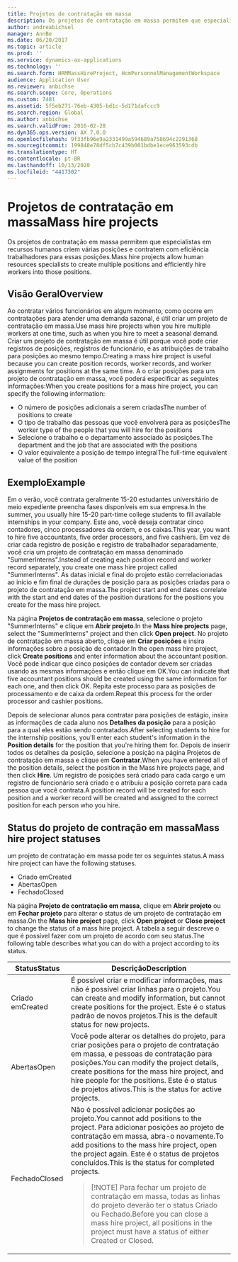 ```yaml
---
title: Projetos de contratação em massa
description: Os projetos de contratação em massa permitem que especialistas em recursos humanos criem várias posições e contratem com eficiência trabalhadores para essas posições.
author: andreabichsel
manager: AnnBe
ms.date: 06/20/2017
ms.topic: article
ms.prod: ''
ms.service: dynamics-ax-applications
ms.technology: ''
ms.search.form: HRMMassHireProject, HcmPersonnelManagementWorkspace
audience: Application User
ms.reviewer: anbichse
ms.search.scope: Core, Operations
ms.custom: 7481
ms.assetid: 5f5eb271-76eb-4305-bd1c-5d171dafccc9
ms.search.region: Global
ms.author: anbichse
ms.search.validFrom: 2016-02-28
ms.dyn365.ops.version: AX 7.0.0
ms.openlocfilehash: 9f33fb96e9a2331499a594689a758694c2291368
ms.sourcegitcommit: 199848e78df5cb7c439b001bdbe1ece963593cdb
ms.translationtype: HT
ms.contentlocale: pt-BR
ms.lasthandoff: 10/13/2020
ms.locfileid: "4417302"
---
```

# <a name="mass-hire-projects"></a><span data-ttu-id="0b423-103">Projetos de contratação em massa</span><span class="sxs-lookup"><span data-stu-id="0b423-103">Mass hire projects</span></span>



<span data-ttu-id="0b423-104">Os projetos de contratação em massa permitem que especialistas em recursos humanos criem várias posições e contratem com eficiência trabalhadores para essas posições.</span><span class="sxs-lookup"><span data-stu-id="0b423-104">Mass hire projects allow human resources specialists to create multiple positions and efficiently hire workers into those positions.</span></span>

## <a name="overview"></a><span data-ttu-id="0b423-105">Visão Geral</span><span class="sxs-lookup"><span data-stu-id="0b423-105">Overview</span></span>

<span data-ttu-id="0b423-106">Ao contratar vários funcionários em algum momento, como ocorre em contratações para atender uma demanda sazonal, é útil criar um projeto de contratação em massa.</span><span class="sxs-lookup"><span data-stu-id="0b423-106">Use mass hire projects when you hire multiple workers at one time, such as when you hire to meet a seasonal demand.</span></span> <span data-ttu-id="0b423-107">Criar um projeto de contratação em massa é útil porque você pode criar registros de posições, registros de funcionário, e as atribuições de trabalho para posições ao mesmo tempo.</span><span class="sxs-lookup"><span data-stu-id="0b423-107">Creating a mass hire project is useful because you can create position records, worker records, and worker assignments for positions at the same time.</span></span> <span data-ttu-id="0b423-108">A o criar posições para um projeto de contratação em massa, você poderá especificar as seguintes informações:</span><span class="sxs-lookup"><span data-stu-id="0b423-108">When you create positions for a mass hire project, you can specify the following information:</span></span>

- <span data-ttu-id="0b423-109">O número de posições adicionais a serem criadas</span><span class="sxs-lookup"><span data-stu-id="0b423-109">The number of positions to create</span></span>
- <span data-ttu-id="0b423-110">O tipo de trabalho das pessoas que você envolverá para as posições</span><span class="sxs-lookup"><span data-stu-id="0b423-110">The worker type of the people that you will hire for the positions</span></span>
- <span data-ttu-id="0b423-111">Selecione o trabalho e o departamento associado às posições.</span><span class="sxs-lookup"><span data-stu-id="0b423-111">The department and the job that are associated with the positions</span></span>
- <span data-ttu-id="0b423-112">O valor equivalente a posição de tempo integral</span><span class="sxs-lookup"><span data-stu-id="0b423-112">The full-time equivalent value of the position</span></span>

## <a name="example"></a><span data-ttu-id="0b423-113">Exemplo</span><span class="sxs-lookup"><span data-stu-id="0b423-113">Example</span></span>

<span data-ttu-id="0b423-114">Em o verão, você contrata geralmente 15-20 estudantes universitário de meio expediente preencha fases disponíveis em sua empresa.</span><span class="sxs-lookup"><span data-stu-id="0b423-114">In the summer, you usually hire 15-20 part-time college students to fill available internships in your company.</span></span> <span data-ttu-id="0b423-115">Este ano, você deseja contratar cinco contadores, cinco processadores da ordem, e os caixas.</span><span class="sxs-lookup"><span data-stu-id="0b423-115">This year, you want to hire five accountants, five order processors, and five cashiers.</span></span> <span data-ttu-id="0b423-116">Em vez de criar cada registro de posição e registro de trabalhador separadamente, você cria um projeto de contratação em massa denominado "SummerInterns".</span><span class="sxs-lookup"><span data-stu-id="0b423-116">Instead of creating each position record and worker record separately, you create one mass hire project called "SummerInterns".</span></span> <span data-ttu-id="0b423-117">As datas inicial e final do projeto estão correlacionadas ao início e fim final de durações de posição para as posições criadas para o projeto de contratação em massa.</span><span class="sxs-lookup"><span data-stu-id="0b423-117">The project start and end dates correlate with the start and end dates of the position durations for the positions you create for the mass hire project.</span></span>

<span data-ttu-id="0b423-118">Na página **Projetos de contratação em massa**, selecione o projeto "SummerInterns" e clique em **Abrir projeto**.</span><span class="sxs-lookup"><span data-stu-id="0b423-118">In the **Mass hire projects** page, select the "SummerInterns" project and then click **Open project**.</span></span> <span data-ttu-id="0b423-119">No projeto de contratação em massa aberto, clique em **Criar posições** e insira informações sobre a posição de contador.</span><span class="sxs-lookup"><span data-stu-id="0b423-119">In the open mass hire project, click **Create positions** and enter information about the accountant position.</span></span> <span data-ttu-id="0b423-120">Você pode indicar que cinco posições de contador devem ser criadas usando as mesmas informações e então clique em OK.</span><span class="sxs-lookup"><span data-stu-id="0b423-120">You can indicate that five accountant positions should be created using the same information for each one, and then click OK.</span></span> <span data-ttu-id="0b423-121">Repita este processo para as posições de processamento e de caixa da ordem.</span><span class="sxs-lookup"><span data-stu-id="0b423-121">Repeat this process for the order processor and cashier positions.</span></span>

<span data-ttu-id="0b423-122">Depois de selecionar alunos para contratar para posições de estágio, insira as informações de cada aluno nos **Detalhes da posição** para a posição para a qual eles estão sendo contratados.</span><span class="sxs-lookup"><span data-stu-id="0b423-122">After selecting students to hire for the internship positions, you'll enter each student's information in the **Position details** for the position that you're hiring them for.</span></span> <span data-ttu-id="0b423-123">Depois de inserir todos os detalhes da posição, selecione a posição na página Projetos de contratação em massa e clique em **Contratar**.</span><span class="sxs-lookup"><span data-stu-id="0b423-123">When you have entered all of the position details, select the position in the Mass hire projects page, and then click **Hire**.</span></span> <span data-ttu-id="0b423-124">Um registro de posições será criado para cada cargo e um registro de funcionário será criado e o atribuiu a posição correta para cada pessoa que você contrata.</span><span class="sxs-lookup"><span data-stu-id="0b423-124">A position record will be created for each position and a worker record will be created and assigned to the correct position for each person who you hire.</span></span>

## <a name="mass-hire-project-statuses"></a><span data-ttu-id="0b423-125">Status do projeto de contração em massa</span><span class="sxs-lookup"><span data-stu-id="0b423-125">Mass hire project statuses</span></span>

<span data-ttu-id="0b423-126">um projeto de contratação em massa pode ter os seguintes status.</span><span class="sxs-lookup"><span data-stu-id="0b423-126">A mass hire project can have the following statuses.</span></span>

- <span data-ttu-id="0b423-127">Criado em</span><span class="sxs-lookup"><span data-stu-id="0b423-127">Created</span></span>
- <span data-ttu-id="0b423-128">Abertas</span><span class="sxs-lookup"><span data-stu-id="0b423-128">Open</span></span>
- <span data-ttu-id="0b423-129">Fechado</span><span class="sxs-lookup"><span data-stu-id="0b423-129">Closed</span></span>

<span data-ttu-id="0b423-130">Na página **Projeto de contratação em massa**, clique em **Abrir projeto** ou em **Fechar projeto** para alterar o status de um projeto de contratação em massa.</span><span class="sxs-lookup"><span data-stu-id="0b423-130">On the **Mass hire project** page, click **Open project** or **Close project** to change the status of a mass hire project.</span></span> <span data-ttu-id="0b423-131">A tabela a seguir descreve o que é possível fazer com um projeto de acordo com seu status.</span><span class="sxs-lookup"><span data-stu-id="0b423-131">The following table describes what you can do with a project according to its status.</span></span>

<table>
<thead>
<tr>
<th><span data-ttu-id="0b423-132">Status</span><span class="sxs-lookup"><span data-stu-id="0b423-132">Status</span></span></th>
<th><span data-ttu-id="0b423-133">Descrição</span><span class="sxs-lookup"><span data-stu-id="0b423-133">Description</span></span></th>
</tr>
</thead>
<tbody>
<tr>
<td><span data-ttu-id="0b423-134">Criado em</span><span class="sxs-lookup"><span data-stu-id="0b423-134">Created</span></span></td>
<td><span data-ttu-id="0b423-135">É possível criar e modificar informações, mas não é possível criar linhas para o projeto.</span><span class="sxs-lookup"><span data-stu-id="0b423-135">You can create and modify information, but cannot create positions for the project.</span></span> <span data-ttu-id="0b423-136">Este é o status padrão de novos projetos.</span><span class="sxs-lookup"><span data-stu-id="0b423-136">This is the default status for new projects.</span></span></td>
</tr>
<tr>
<td><span data-ttu-id="0b423-137">Abertas</span><span class="sxs-lookup"><span data-stu-id="0b423-137">Open</span></span></td>
<td><span data-ttu-id="0b423-138">Você pode alterar os detalhes do projeto, para criar posições para o projeto de contratação em massa, e pessoas de contratação para posições.</span><span class="sxs-lookup"><span data-stu-id="0b423-138">You can modify the project details, create positions for the mass hire project, and hire people for the positions.</span></span> <span data-ttu-id="0b423-139">Este é o status de projetos ativos.</span><span class="sxs-lookup"><span data-stu-id="0b423-139">This is the status for active projects.</span></span></td>
</tr>
<tr>
<td><span data-ttu-id="0b423-140">Fechado</span><span class="sxs-lookup"><span data-stu-id="0b423-140">Closed</span></span></td>
<td><span data-ttu-id="0b423-141">Não é possível adicionar posições ao projeto.</span><span class="sxs-lookup"><span data-stu-id="0b423-141">You cannot add positions to the project.</span></span> <span data-ttu-id="0b423-142">Para adicionar posições ao projeto de contratação em massa, abra-o novamente.</span><span class="sxs-lookup"><span data-stu-id="0b423-142">To add positions to the mass hire project, open the project again.</span></span> <span data-ttu-id="0b423-143">Este é o status de projetos concluídos.</span><span class="sxs-lookup"><span data-stu-id="0b423-143">This is the status for completed projects.</span></span>
<blockquote>[!NOTE] <span data-ttu-id="0b423-144">Para fechar um projeto de contratação em massa, todas as linhas do projeto deverão ter o status Criado ou Fechado.</span><span class="sxs-lookup"><span data-stu-id="0b423-144">Before you can close a mass hire project, all positions in the project must have a status of either Created or Closed.</span></span></blockquote>
</td>
</tr>
</tbody>
</table>
